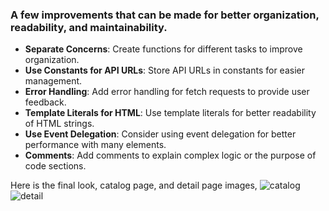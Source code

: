 ### A few improvements that can be made for better organization, readability, and maintainability.

- **Separate Concerns**: Create functions for different tasks to improve organization.
- **Use Constants for API URLs**: Store API URLs in constants for easier management.
- **Error Handling**: Add error handling for fetch requests to provide user feedback.
- **Template Literals for HTML**: Use template literals for better readability of HTML strings.
- **Use Event Delegation**: Consider using event delegation for better performance with many elements.
- **Comments**: Add comments to explain complex logic or the purpose of code sections.


Here is the final look, catalog page, and detail page images,
![catalog](https://github.com/petekgithub/templates-dom/assets/38165351/2da61613-9bee-4d7c-9975-cc2b9924b746)
![detail](https://github.com/petekgithub/templates-dom/assets/38165351/444ace18-d799-475e-b5f1-59a4dbf2a662)
